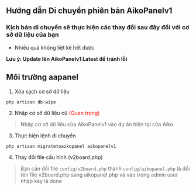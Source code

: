 ## Hướng dẫn Di chuyển phiên bản AikoPanelv1

### Kịch bản di chuyển sẽ thực hiện các thay đổi sau đây đối với cơ sở dữ liệu của bạn
- Nhiều quá không liệt kê hết được

**Lưu ý: Update lên AikoPanelv1 Latest để tránh lỗi**

## Môi trường aapanel
1. Xóa sạch cơ sở dữ liệu
```
php artisan db:wipe
```
2. Nhập cơ sở dữ liệu cũ <span style="color:red">(Quan trọng)</span>
>Nhập cơ sở dữ liệu của AikoPanelv1 vào dự án hiện tại của Aiko

3. Thực hiện lệnh di chuyển
```
php artisan migratetoaikopanel aikopanelv1
```

4. Thay đổi file cấu hình (v2board.php)
> Bạn cần đổi file `config/v2board.php` thành `config/aikopanel.php` là đổi tên file v2board.php sang aikopanel.php và vào trong admin user nhập key là done